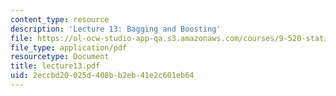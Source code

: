 ```yaml
---
content_type: resource
description: 'Lecture 13: Bagging and Boosting'
file: https://ol-ocw-studio-app-qa.s3.amazonaws.com/courses/9-520-statistical-learning-theory-and-applications-spring-2003/2eccbd20025d408bb2eb41e2c601eb64_lecture13.pdf
file_type: application/pdf
resourcetype: Document
title: lecture13.pdf
uid: 2eccbd20-025d-408b-b2eb-41e2c601eb64
---
```

